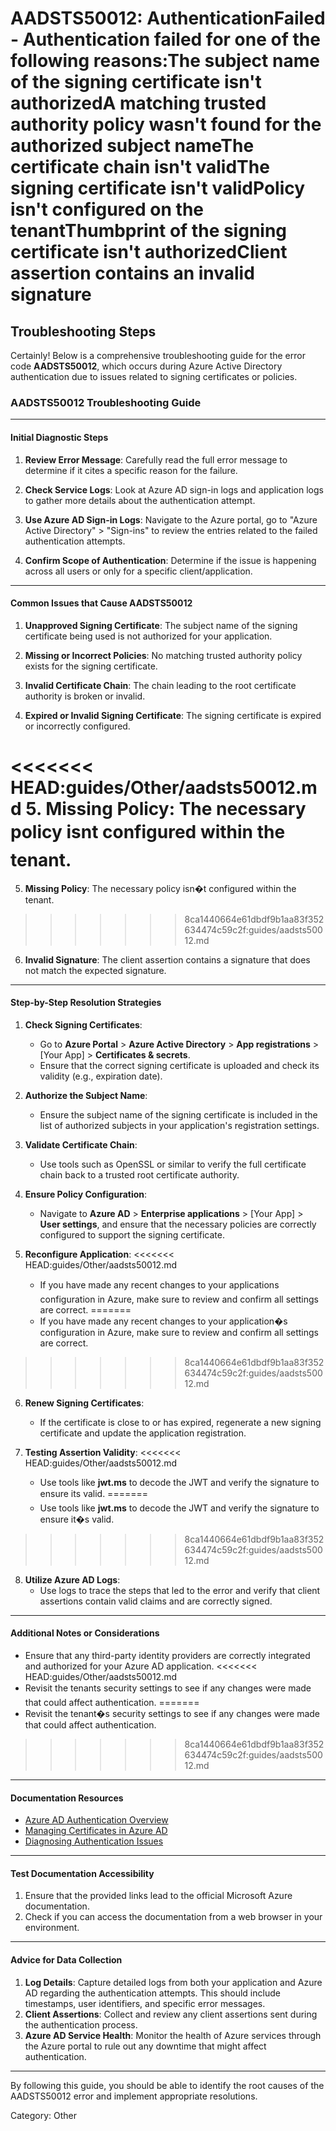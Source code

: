 # AADSTS50012: AuthenticationFailed - Authentication failed for one of the following reasons:The subject name of the signing certificate isn't authorizedA matching trusted authority policy wasn't found for the authorized subject nameThe certificate chain isn't validThe signing certificate isn't validPolicy isn't configured on the tenantThumbprint of the signing certificate isn't authorizedClient assertion contains an invalid signature


## Troubleshooting Steps
Certainly! Below is a comprehensive troubleshooting guide for the error code **AADSTS50012**, which occurs during Azure Active Directory authentication due to issues related to signing certificates or policies.

### AADSTS50012 Troubleshooting Guide

---

#### Initial Diagnostic Steps

1. **Review Error Message**: Carefully read the full error message to determine if it cites a specific reason for the failure.
  
2. **Check Service Logs**: Look at Azure AD sign-in logs and application logs to gather more details about the authentication attempt.

3. **Use Azure AD Sign-in Logs**: Navigate to the Azure portal, go to "Azure Active Directory" > "Sign-ins" to review the entries related to the failed authentication attempts.

4. **Confirm Scope of Authentication**: Determine if the issue is happening across all users or only for a specific client/application.

---

#### Common Issues that Cause AADSTS50012

1. **Unapproved Signing Certificate**: The subject name of the signing certificate being used is not authorized for your application.

2. **Missing or Incorrect Policies**: No matching trusted authority policy exists for the signing certificate.

3. **Invalid Certificate Chain**: The chain leading to the root certificate authority is broken or invalid.

4. **Expired or Invalid Signing Certificate**: The signing certificate is expired or incorrectly configured.

<<<<<<< HEAD:guides/Other/aadsts50012.md
5. **Missing Policy**: The necessary policy isnt configured within the tenant.
=======
5. **Missing Policy**: The necessary policy isn�t configured within the tenant.
>>>>>>> 8ca1440664e61dbdf9b1aa83f352634474c59c2f:guides/aadsts50012.md

6. **Invalid Signature**: The client assertion contains a signature that does not match the expected signature.

---

#### Step-by-Step Resolution Strategies

1. **Check Signing Certificates**:
   - Go to **Azure Portal** > **Azure Active Directory** > **App registrations** > [Your App] > **Certificates & secrets**.
   - Ensure that the correct signing certificate is uploaded and check its validity (e.g., expiration date).
 
2. **Authorize the Subject Name**:
   - Ensure the subject name of the signing certificate is included in the list of authorized subjects in your application's registration settings.
 
3. **Validate Certificate Chain**:
   - Use tools such as OpenSSL or similar to verify the full certificate chain back to a trusted root certificate authority.

4. **Ensure Policy Configuration**:
   - Navigate to **Azure AD** > **Enterprise applications** > [Your App] > **User settings**, and ensure that the necessary policies are correctly configured to support the signing certificate.

5. **Reconfigure Application**:
<<<<<<< HEAD:guides/Other/aadsts50012.md
   - If you have made any recent changes to your applications configuration in Azure, make sure to review and confirm all settings are correct.
=======
   - If you have made any recent changes to your application�s configuration in Azure, make sure to review and confirm all settings are correct.
>>>>>>> 8ca1440664e61dbdf9b1aa83f352634474c59c2f:guides/aadsts50012.md

6. **Renew Signing Certificates**:
   - If the certificate is close to or has expired, regenerate a new signing certificate and update the application registration.

7. **Testing Assertion Validity**:
<<<<<<< HEAD:guides/Other/aadsts50012.md
   - Use tools like **jwt.ms** to decode the JWT and verify the signature to ensure its valid.
=======
   - Use tools like **jwt.ms** to decode the JWT and verify the signature to ensure it�s valid.
>>>>>>> 8ca1440664e61dbdf9b1aa83f352634474c59c2f:guides/aadsts50012.md

8. **Utilize Azure AD Logs**:
   - Use logs to trace the steps that led to the error and verify that client assertions contain valid claims and are correctly signed.

---

#### Additional Notes or Considerations

- Ensure that any third-party identity providers are correctly integrated and authorized for your Azure AD application.
<<<<<<< HEAD:guides/Other/aadsts50012.md
- Revisit the tenants security settings to see if any changes were made that could affect authentication.
=======
- Revisit the tenant�s security settings to see if any changes were made that could affect authentication.
>>>>>>> 8ca1440664e61dbdf9b1aa83f352634474c59c2f:guides/aadsts50012.md

---

#### Documentation Resources

- [Azure AD Authentication Overview](https://docs.microsoft.com/en-us/azure/active-directory/develop/authentication-scenarios)
- [Managing Certificates in Azure AD](https://docs.microsoft.com/en-us/azure/active-directory/develop/howto-add-app-roles-in-azure-ad-apps)
- [Diagnosing Authentication Issues](https://docs.microsoft.com/en-us/azure/active-directory/develop/troubleshoot-common-issues)

---

#### Test Documentation Accessibility

1. Ensure that the provided links lead to the official Microsoft Azure documentation.
2. Check if you can access the documentation from a web browser in your environment.

---

#### Advice for Data Collection

1. **Log Details**: Capture detailed logs from both your application and Azure AD regarding the authentication attempts. This should include timestamps, user identifiers, and specific error messages.
2. **Client Assertions**: Collect and review any client assertions sent during the authentication process.
3. **Azure AD Service Health**: Monitor the health of Azure services through the Azure portal to rule out any downtime that might affect authentication.

---

By following this guide, you should be able to identify the root causes of the AADSTS50012 error and implement appropriate resolutions.

Category: Other